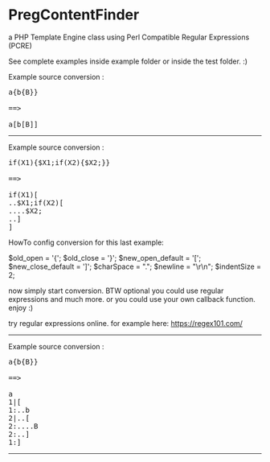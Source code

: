 PregContentFinder
======================

a PHP Template Engine class using Perl Compatible Regular Expressions (PCRE)

See complete examples inside example folder or inside the test folder. :)


Example source conversion :

<pre>
a{b{B}}

==>

a[b[B]]
</pre>
______________________

Example source conversion :
<pre>
if(X1){$X1;if(X2){$X2;}}

==>

if(X1)[
..$X1;if(X2)[
....$X2;
..]
]
</pre>
HowTo config conversion for this last example:

$old_open = '{';
$old_close = '}';
$new_open_default = '[';
$new_close_default = ']';
$charSpace = ".";
$newline = "\r\n";
$indentSize = 2;

now simply start conversion. BTW optional you could use regular expressions and much more. or you could use your own callback function. enjoy :) 

try regular expressions online. for example here: https://regex101.com/

______________________

Example source conversion :
<pre>
a{b{B}}

==>

a
1|[
1:..b
2|..[
2:....B
2:..]
1:]
</pre>
______________________


